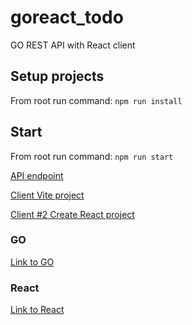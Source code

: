 # goreact_todo
GO REST API with React client

## Setup projects
From root run command: 
`npm run install`

## Start
From root run command: 
`npm run start`

[API endpoint](http://localhost:4000/)

[Client Vite project](http://localhost:5173/)

[Client #2 Create React project](http://localhost:5173/)

### GO
[Link to GO](https://go.dev/)

### React
[Link to React](https://reactjs.org/)